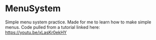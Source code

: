 # MenuSystem
 Simple menu system practice. 
 Made for me to learn how to make simple menus. Code pulled from a tutorial linked here: https://youtu.be/xLasKr0ekHY
